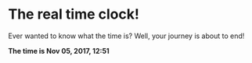 # The real time clock!

Ever wanted to know what the time is? Well, your journey is about to end!

**The time is Nov 05, 2017, 12:51**